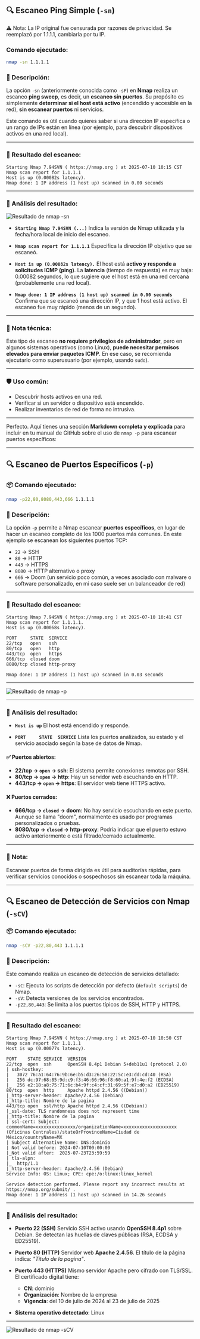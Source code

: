 ## 🔍 Escaneo Ping Simple (`-sn`)
⚠️ Nota: La IP original fue censurada por razones de privacidad. Se reemplazó por 1.1.1.1, cambiarla por tu IP.

### Comando ejecutado:

```bash
nmap -sn 1.1.1.1
```

### 📖 Descripción:

La opción `-sn` (anteriormente conocida como `-sP`) en **Nmap** realiza un escaneo **ping sweep**, es decir, un **escaneo sin puertos**. Su propósito es simplemente **determinar si el host está activo** (encendido y accesible en la red), **sin escanear puertos** ni servicios.

Este comando es útil cuando quieres saber si una dirección IP específica o un rango de IPs están en línea (por ejemplo, para descubrir dispositivos activos en una red local).

---

### 🧾 Resultado del escaneo:

```
Starting Nmap 7.94SVN ( https://nmap.org ) at 2025-07-10 10:15 CST
Nmap scan report for 1.1.1.1
Host is up (0.00082s latency).
Nmap done: 1 IP address (1 host up) scanned in 0.00 seconds
```

---

### 📌 Análisis del resultado:

![Resultado de nmap -sn](/Imagenes/nmap_sn_result.png)


* **`Starting Nmap 7.94SVN (...)`**
  Indica la versión de Nmap utilizada y la fecha/hora local de inicio del escaneo.

* **`Nmap scan report for 1.1.1.1`**
  Especifica la dirección IP objetivo que se escaneó.

* **`Host is up (0.00082s latency).`**
  El host está **activo y responde a solicitudes ICMP (ping)**.
  La **latencia** (tiempo de respuesta) es muy baja: 0.00082 segundos, lo que sugiere que el host está en una red cercana (probablemente una red local).

* **`Nmap done: 1 IP address (1 host up) scanned in 0.00 seconds`**
  Confirma que se escaneó una dirección IP, y que 1 host está activo. El escaneo fue muy rápido (menos de un segundo).

---

### 🧠 Nota técnica:

Este tipo de escaneo **no requiere privilegios de administrador**, pero en algunos sistemas operativos (como Linux), **puede necesitar permisos elevados para enviar paquetes ICMP**. En ese caso, se recomienda ejecutarlo como superusuario (por ejemplo, usando `sudo`).

---

### 🛡️ Uso común:

* Descubrir hosts activos en una red.
* Verificar si un servidor o dispositivo está encendido.
* Realizar inventarios de red de forma no intrusiva.

---

Perfecto. Aquí tienes una sección **Markdown completa y explicada** para incluir en tu manual de GitHub sobre el uso de `nmap -p` para escanear puertos específicos:

---

## 🔍 Escaneo de Puertos Específicos (`-p`)

### 📦 Comando ejecutado:

```bash
nmap -p22,80,8080,443,666 1.1.1.1
```

### 🎯 Descripción:

La opción `-p` permite a Nmap escanear **puertos específicos**, en lugar de hacer un escaneo completo de los 1000 puertos más comunes. En este ejemplo se escanean los siguientes puertos TCP:

* `22` → SSH
* `80` → HTTP
* `443` → HTTPS
* `8080` → HTTP alternativo o proxy
* `666` → Doom (un servicio poco común, a veces asociado con malware o software personalizado, en mi caso suele ser un balanceador de red)

---

### 🧾 Resultado del escaneo:

```
Starting Nmap 7.94SVN ( https://nmap.org ) at 2025-07-10 10:41 CST
Nmap scan report for 1.1.1.1.
Host is up (0.00068s latency).

PORT     STATE  SERVICE
22/tcp   open   ssh
80/tcp   open   http
443/tcp  open   https
666/tcp  closed doom
8080/tcp closed http-proxy

Nmap done: 1 IP address (1 host up) scanned in 0.03 seconds
```

---

![Resultado de nmap -p](/Imagenes/escaneo_puerto.png)

---

### 📌 Análisis del resultado:

* **`Host is up`**
  El host está encendido y responde.

* **`PORT     STATE  SERVICE`**
  Lista los puertos analizados, su estado y el servicio asociado según la base de datos de Nmap.

#### ✅ Puertos abiertos:

* **22/tcp → `open` → ssh**: El sistema permite conexiones remotas por SSH.
* **80/tcp → `open` → http**: Hay un servidor web escuchando en HTTP.
* **443/tcp → `open` → https**: El servidor web tiene HTTPS activo.

#### ❌ Puertos cerrados:

* **666/tcp → `closed` → doom**: No hay servicio escuchando en este puerto. Aunque se llama "doom", normalmente es usado por programas personalizados o pruebas.
* **8080/tcp → `closed` → http-proxy**: Podría indicar que el puerto estuvo activo anteriormente o está filtrado/cerrado actualmente.

---

### 🧠 Nota:

Escanear puertos de forma dirigida es útil para auditorías rápidas, para verificar servicios conocidos o sospechosos sin escanear toda la máquina.

---

## 🔍 Escaneo de Detección de Servicios con Nmap (`-sCV`)

### 📦 Comando ejecutado:

```bash
nmap -sCV -p22,80,443 1.1.1.1
```

### 🎯 Descripción:

Este comando realiza un escaneo de detección de servicios detallado:

* `-sC`: Ejecuta los scripts de detección por defecto (`default scripts`) de Nmap.
* `-sV`: Detecta versiones de los servicios encontrados.
* `-p22,80,443`: Se limita a los puertos típicos de SSH, HTTP y HTTPS.

---

### 🧾 Resultado del escaneo:

```
Starting Nmap 7.94SVN ( https://nmap.org ) at 2025-07-10 10:50 CST
Nmap scan report for 1.1.1.1
Host is up (0.00077s latency).

PORT    STATE SERVICE  VERSION
22/tcp  open  ssh      OpenSSH 8.4p1 Debian 5+deb11u1 (protocol 2.0)
| ssh-hostkey: 
|   3072 76:a1:64:76:9b:6e:b5:d3:26:58:22:5c:e3:dd:cd:40 (RSA)
|   256 dc:97:68:85:9d:c9:f3:46:66:96:f8:60:a1:9f:4e:f2 (ECDSA)
|_  256 e2:18:a8:75:71:6c:b4:9f:c4:cf:31:69:5f:e7:d0:a2 (ED25519)
80/tcp  open  http     Apache httpd 2.4.56 ((Debian))
|_http-server-header: Apache/2.4.56 (Debian)
|_http-title: Nombre de la pagina
443/tcp open  ssl/http Apache httpd 2.4.56 ((Debian))
|_ssl-date: TLS randomness does not represent time
|_http-title: Nombre de la pagina
| ssl-cert: Subject: commonName=xxxxxxxxxxxxxxx/organizationName=xxxxxxxxxxxxxxxxxxxx (Oficinas Centrales)/stateOrProvinceName=Ciudad de México/countryName=MX
| Subject Alternative Name: DNS:dominio
| Not valid before: 2024-07-10T00:00:00
|_Not valid after:  2025-07-23T23:59:59
| tls-alpn: 
|_  http/1.1
|_http-server-header: Apache/2.4.56 (Debian)
Service Info: OS: Linux; CPE: cpe:/o:linux:linux_kernel

Service detection performed. Please report any incorrect results at https://nmap.org/submit/ .
Nmap done: 1 IP address (1 host up) scanned in 14.26 seconds
```

---

### 📌 Análisis del resultado:

* **Puerto 22 (SSH)**
  Servicio SSH activo usando **OpenSSH 8.4p1** sobre Debian. Se detectan las huellas de claves públicas (RSA, ECDSA y ED25519).

* **Puerto 80 (HTTP)**
  Servidor web **Apache 2.4.56**. El título de la página indica: *"Titulo de la pagina"*.

* **Puerto 443 (HTTPS)**
  Mismo servidor Apache pero cifrado con TLS/SSL.
  El certificado digital tiene:

  * **CN**: dominio
  * **Organización**: Nombre de la empresa
  * **Vigencia**: del 10 de julio de 2024 al 23 de julio de 2025

* **Sistema operativo detectado**: Linux

---

![Resultado de nmap -sCV](/Imagenes/nmap_scv_result.png)




